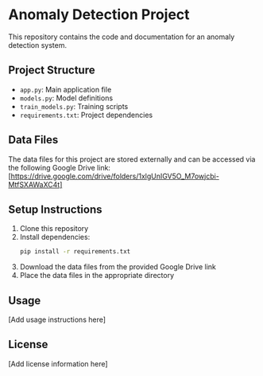 ﻿# Anomaly Detection Project

This repository contains the code and documentation for an anomaly detection system.

## Project Structure

- `app.py`: Main application file
- `models.py`: Model definitions
- `train_models.py`: Training scripts
- `requirements.txt`: Project dependencies

## Data Files

The data files for this project are stored externally and can be accessed via the following Google Drive link:
[https://drive.google.com/drive/folders/1xlgUnIGV5O_M7owjcbi-MtfSXAWaXC4t]

## Setup Instructions

1. Clone this repository
2. Install dependencies:
   ```bash
   pip install -r requirements.txt
   ```
3. Download the data files from the provided Google Drive link
4. Place the data files in the appropriate directory

## Usage

[Add usage instructions here]

## License

[Add license information here]
